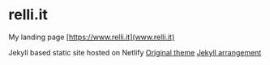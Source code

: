 relli.it
=========================

My landing page [https://www.relli.it](www.relli.it)

Jekyll based static site hosted on Netlify
[Original theme](http://startbootstrap.com/template-overviews/freelancer/)
[Jekyll arrangement](https://github.com/jeromelachaud/freelancer-theme)
